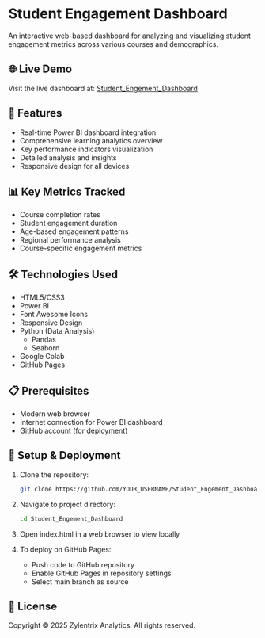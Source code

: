 # Student Engagement Dashboard

An interactive web-based dashboard for analyzing and visualizing student engagement metrics across various courses and demographics.

## 🌐 Live Demo

Visit the live dashboard at: [Student_Engement_Dashboard](https://indhureddy1125.github.io/Student_Engement_Dashboard/)

## 🚀 Features

- Real-time Power BI dashboard integration
- Comprehensive learning analytics overview
- Key performance indicators visualization
- Detailed analysis and insights
- Responsive design for all devices

## 📊 Key Metrics Tracked

- Course completion rates
- Student engagement duration
- Age-based engagement patterns
- Regional performance analysis
- Course-specific engagement metrics

## 🛠️ Technologies Used

- HTML5/CSS3
- Power BI
- Font Awesome Icons
- Responsive Design
- Python (Data Analysis)
  - Pandas
  - Seaborn
- Google Colab
- GitHub Pages

## 📋 Prerequisites

- Modern web browser
- Internet connection for Power BI dashboard
- GitHub account (for deployment)

## 🔧 Setup & Deployment

1. Clone the repository:
   ```bash
   git clone https://github.com/YOUR_USERNAME/Student_Engement_Dashboard.git
   ```

2. Navigate to project directory:
   ```bash
   cd Student_Engement_Dashboard
   ```

3. Open index.html in a web browser to view locally

4. To deploy on GitHub Pages:
   - Push code to GitHub repository
   - Enable GitHub Pages in repository settings
   - Select main branch as source


## 📝 License

Copyright © 2025 Zylentrix Analytics. All rights reserved.

